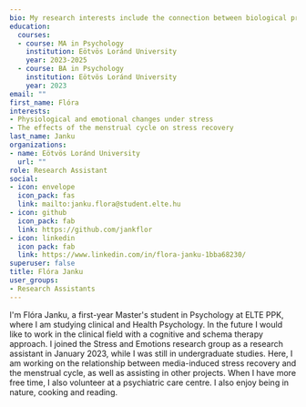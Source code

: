 ```yaml
---
bio: My research interests include the connection between biological processes, e.g. the menstrual cycle, and emotional and physiological changes under stress.
education:
  courses:
  - course: MA in Psychology
    institution: Eötvös Loránd University
    year: 2023-2025
  - course: BA in Psychology
    institution: Eötvös Loránd University
    year: 2023
email: ""
first_name: Flóra
interests:
- Physiological and emotional changes under stress
- The effects of the menstrual cycle on stress recovery
last_name: Janku
organizations:
- name: Eötvös Loránd University
  url: ""
role: Research Assistant
social:
- icon: envelope
  icon_pack: fas
  link: mailto:janku.flora@student.elte.hu
- icon: github
  icon_pack: fab
  link: https://github.com/jankflor
- icon: linkedin
  icon pack: fab
  link: https://www.linkedin.com/in/flora-janku-1bba68230/
superuser: false
title: Flóra Janku
user_groups:
- Research Assistants
---
```


I'm Flóra Janku, a first-year Master's student in Psychology at ELTE PPK, where I am studying clinical and Health Psychology. In the future I would like to work in the clinical field with a cognitive and schema therapy approach. I joined the Stress and Emotions research group as a research assistant in January 2023, while I was still in undergraduate studies. Here, I am working on the relationship between media-induced stress recovery and the menstrual cycle, as well as assisting in other projects. When I have more free time, I also volunteer at a psychiatric care centre. I also enjoy being in nature, cooking and reading.

